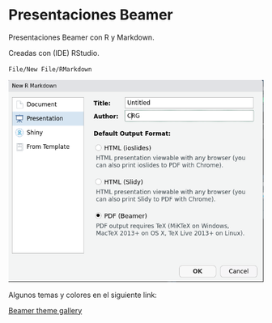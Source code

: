 # Presentaciones Beamer

Presentaciones Beamer con R y Markdown. 

Creadas con (IDE) RStudio.

`File/New File/RMarkdown`

![](newfile.png)  

Algunos temas y colores en el siguiente link:

[Beamer theme gallery](http://deic.uab.es/~iblanes/beamer_gallery/)
